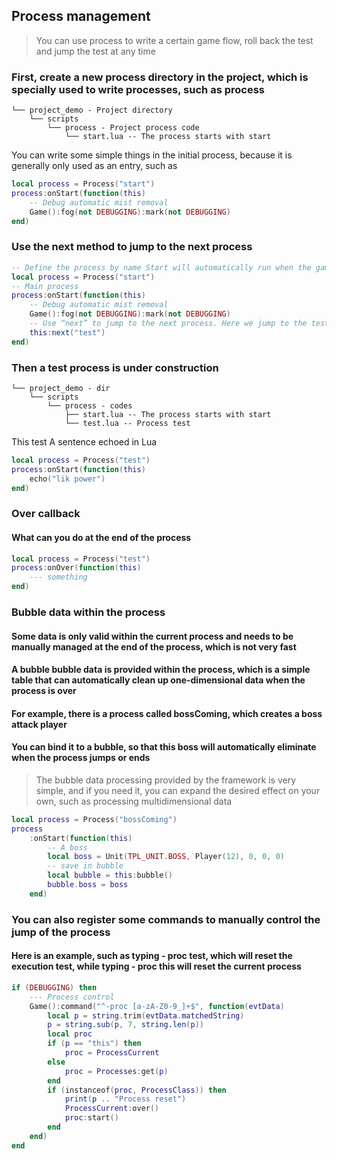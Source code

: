 ## Process management

> You can use process to write a certain game flow, roll back the test and jump the test at any time

### First, create a new process directory in the project, which is specially used to write processes, such as process

```
└── project_demo - Project directory
    └── scripts
        └── process - Project process code
            └── start.lua -- The process starts with start
```

You can write some simple things in the initial process, because it is generally only used as an entry, such as

```lua
local process = Process("start")
process:onStart(function(this)
    -- Debug automatic mist removal
    Game():fog(not DEBUGGING):mark(not DEBUGGING)
end)
```

### Use the next method to jump to the next process

```lua
-- Define the process by name Start will automatically run when the game starts
local process = Process("start")
-- Main process
process:onStart(function(this)
    -- Debug automatic mist removal
    Game():fog(not DEBUGGING):mark(not DEBUGGING)
    -- Use “next” to jump to the next process. Here we jump to the test process
    this:next("test")
end)
```

### Then a test process is under construction

```
└── project_demo - dir
    └── scripts
        └── process - codes
            ├── start.lua -- The process starts with start
            └── test.lua -- Process test
```

This test A sentence echoed in Lua

```lua
local process = Process("test")
process:onStart(function(this)
    echo("lik power")
end)
```

### Over callback

#### What can you do at the end of the process

```lua
local process = Process("test")
process:onOver(function(this)
    --- something
end)
```

### Bubble data within the process

#### Some data is only valid within the current process and needs to be manually managed at the end of the process, which is not very fast

#### A bubble bubble data is provided within the process, which is a simple table that can automatically clean up one-dimensional data when the process is over

#### For example, there is a process called bossComing, which creates a boss attack player

#### You can bind it to a bubble, so that this boss will automatically eliminate when the process jumps or ends

> The bubble data processing provided by the framework is very simple, and if you need it, you can expand the desired effect on your own, such as processing multidimensional data

```lua
local process = Process("bossComing")
process
    :onStart(function(this)
        -- A boss
        local boss = Unit(TPL_UNIT.BOSS, Player(12), 0, 0, 0)
        -- save in bubble
        local bubble = this:bubble()
        bubble.boss = boss
    end)
```

### You can also register some commands to manually control the jump of the process

#### Here is an example, such as typing - proc test, which will reset the execution test, while typing - proc this will reset the current process

```lua
if (DEBUGGING) then
    --- Process control
    Game():command("^-proc [a-zA-Z0-9_]+$", function(evtData)
        local p = string.trim(evtData.matchedString)
        p = string.sub(p, 7, string.len(p))
        local proc
        if (p == "this") then
            proc = ProcessCurrent
        else
            proc = Processes:get(p)
        end
        if (instanceof(proc, ProcessClass)) then
            print(p .. "Process reset")
            ProcessCurrent:over()
            proc:start()
        end
    end)
end
```

